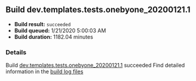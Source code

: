 ## Build dev.templates.tests.onebyone_20200121.1
- **Build result:** `succeeded`
- **Build queued:** 1/21/2020 5:00:03 AM
- **Build duration:** 1182.04 minutes
### Details
Build [dev.templates.tests.onebyone_20200121.1](https://winappstudio.visualstudio.com/web/build.aspx?pcguid=a4ef43be-68ce-4195-a619-079b4d9834c2&builduri=vstfs%3a%2f%2f%2fBuild%2fBuild%2f32612) succeeded
Find detailed information in the [build log files]()
